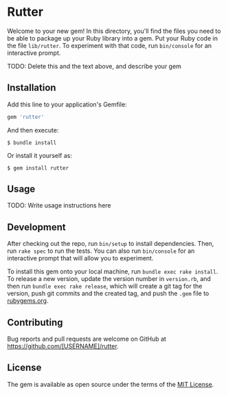 # Rutter

Welcome to your new gem! In this directory, you'll find the files you need to be able to package up your Ruby library into a gem. Put your Ruby code in the file `lib/rutter`. To experiment with that code, run `bin/console` for an interactive prompt.

TODO: Delete this and the text above, and describe your gem

## Installation

Add this line to your application's Gemfile:

```ruby
gem 'rutter'
```

And then execute:

    $ bundle install

Or install it yourself as:

    $ gem install rutter

## Usage

TODO: Write usage instructions here

## Development

After checking out the repo, run `bin/setup` to install dependencies. Then, run `rake spec` to run the tests. You can also run `bin/console` for an interactive prompt that will allow you to experiment.

To install this gem onto your local machine, run `bundle exec rake install`. To release a new version, update the version number in `version.rb`, and then run `bundle exec rake release`, which will create a git tag for the version, push git commits and the created tag, and push the `.gem` file to [rubygems.org](https://rubygems.org).

## Contributing

Bug reports and pull requests are welcome on GitHub at https://github.com/[USERNAME]/rutter.

## License

The gem is available as open source under the terms of the [MIT License](https://opensource.org/licenses/MIT).
